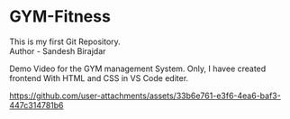 # GYM-Fitness
This is my first Git Repository.
<br>
Author - Sandesh  Birajdar
<br>

Demo Video for the GYM management System. Only, I havee created frontend With HTML and CSS in VS Code editer. 

https://github.com/user-attachments/assets/33b6e761-e3f6-4ea6-baf3-447c314781b6

